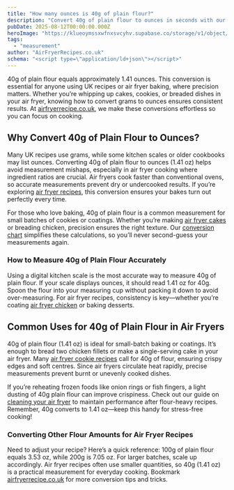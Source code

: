 ```yaml
---
title: "How many ounces is 40g of plain flour?"
description: "Convert 40g of plain flour to ounces in seconds with our simple guide. Perfect for air fryer baking and UK recipes!"
pubDate: 2025-08-12T00:00:00.000Z
heroImage: "https://klueoymssxwfnxsvcyhv.supabase.co/storage/v1/object/public/md/how-many-ounces-is-40g-plain-flour-fefbc9ca.webp"
tags:
  - "measurement"
author: "AirFryerRecipes.co.uk"
schema: "<script type=\"application/ld+json\"></script>"
---
```


<p>40g of plain flour equals approximately 1.41 ounces. This conversion is essential for anyone using UK recipes or air fryer baking, where precision matters. Whether you’re whipping up cakes, cookies, or breaded dishes in your air fryer, knowing how to convert grams to ounces ensures consistent results. At <a href=https://www.airfryerrecipe.co.uk/>airfryerrecipe.co.uk</a>, we make these conversions effortless so you can focus on cooking.</p>

<h2>Why Convert 40g of Plain Flour to Ounces?</h2>  
<p>Many UK recipes use grams, while some kitchen scales or older cookbooks may list ounces. Converting 40g of plain flour to ounces (1.41 oz) helps avoid measurement mishaps, especially in air fryer cooking where ingredient ratios are crucial. Air fryers cook faster than conventional ovens, so accurate measurements prevent dry or undercooked results. If you’re exploring <a href=https://www.airfryerrecipe.co.uk/recipes>air fryer recipes</a>, this conversion ensures your bakes turn out perfectly every time.</p>  

<p>For those who love baking, 40g of plain flour is a common measurement for small batches of cookies or coatings. Whether you’re making <a href=https://www.airfryerrecipe.co.uk/recipe-category/cakes>air fryer cakes</a> or breading chicken, precision ensures the right texture. Our <a href=https://www.airfryerrecipe.co.uk/air-fryer-conversion-chart>conversion chart</a> simplifies these calculations, so you’ll never second-guess your measurements again.</p>  

<h3>How to Measure 40g of Plain Flour Accurately</h3>  
<p>Using a digital kitchen scale is the most accurate way to measure 40g of plain flour. If your scale displays ounces, it should read 1.41 oz for 40g. Spoon the flour into your measuring cup without packing it down to avoid over-measuring. For air fryer recipes, consistency is key—whether you’re coating <a href=https://www.airfryerrecipe.co.uk/recipe-category/chicken>air fryer chicken</a> or baking desserts.</p>  

<h2>Common Uses for 40g of Plain Flour in Air Fryers</h2>  
<p>40g of plain flour (1.41 oz) is ideal for small-batch baking or coatings. It’s enough to bread two chicken fillets or make a single-serving cake in your air fryer. Many <a href=https://www.airfryerrecipe.co.uk/recipe-category/cookies>air fryer cookie recipes</a> call for 40g of flour, ensuring crispy edges and soft centres. Since air fryers circulate heat rapidly, precise measurements prevent burnt or unevenly cooked dishes.</p>  

<p>If you’re reheating frozen foods like onion rings or fish fingers, a light dusting of 40g plain flour can improve crispiness. Check out our guide on <a href=https://www.airfryerrecipe.co.uk/air-fryer-cleaner>cleaning your air fryer</a> to maintain performance after flour-heavy recipes. Remember, 40g converts to 1.41 oz—keep this handy for stress-free cooking!</p>  

<h3>Converting Other Flour Amounts for Air Fryer Recipes</h3>  
<p>Need to adjust your recipe? Here’s a quick reference: 100g of plain flour equals 3.53 oz, while 200g is 7.05 oz. For larger batches, scale up accordingly. Air fryer recipes often use smaller quantities, so 40g (1.41 oz) is a practical measurement for everyday cooking. Bookmark <a href=https://www.airfryerrecipe.co.uk/>airfryerrecipe.co.uk</a> for more conversion tips and tricks.</p>